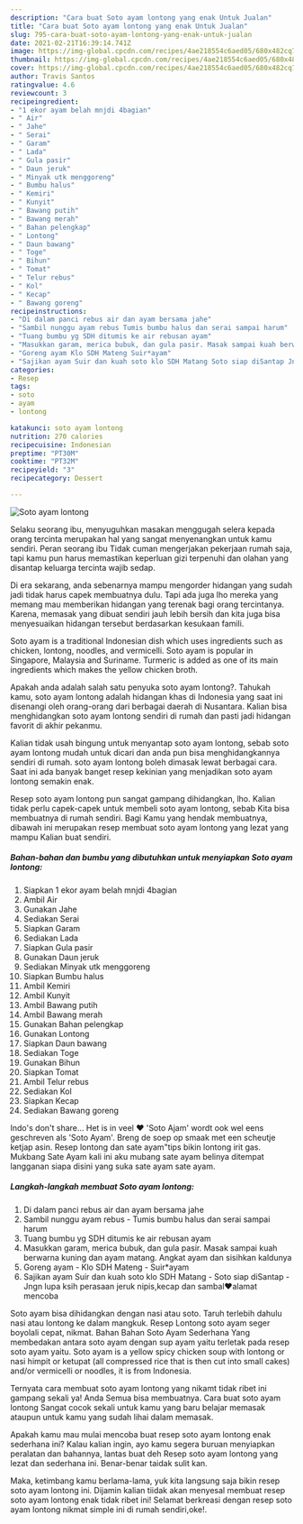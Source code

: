 ```yaml
---
description: "Cara buat Soto ayam lontong yang enak Untuk Jualan"
title: "Cara buat Soto ayam lontong yang enak Untuk Jualan"
slug: 795-cara-buat-soto-ayam-lontong-yang-enak-untuk-jualan
date: 2021-02-21T16:39:14.741Z
image: https://img-global.cpcdn.com/recipes/4ae218554c6aed05/680x482cq70/soto-ayam-lontong-foto-resep-utama.jpg
thumbnail: https://img-global.cpcdn.com/recipes/4ae218554c6aed05/680x482cq70/soto-ayam-lontong-foto-resep-utama.jpg
cover: https://img-global.cpcdn.com/recipes/4ae218554c6aed05/680x482cq70/soto-ayam-lontong-foto-resep-utama.jpg
author: Travis Santos
ratingvalue: 4.6
reviewcount: 3
recipeingredient:
- "1 ekor ayam belah mnjdi 4bagian"
- " Air"
- " Jahe"
- " Serai"
- " Garam"
- " Lada"
- " Gula pasir"
- " Daun jeruk"
- " Minyak utk menggoreng"
- " Bumbu halus"
- " Kemiri"
- " Kunyit"
- " Bawang putih"
- " Bawang merah"
- " Bahan pelengkap"
- " Lontong"
- " Daun bawang"
- " Toge"
- " Bihun"
- " Tomat"
- " Telur rebus"
- " Kol"
- " Kecap"
- " Bawang goreng"
recipeinstructions:
- "Di dalam panci rebus air dan ayam bersama jahe"
- "Sambil nunggu ayam rebus Tumis bumbu halus dan serai sampai harum"
- "Tuang bumbu yg SDH ditumis ke air rebusan ayam"
- "Masukkan garam, merica bubuk, dan gula pasir. Masak sampai kuah berwarna kuning dan ayam matang. Angkat ayam dan sisihkan kaldunya"
- "Goreng ayam Klo SDH Mateng Suir*ayam"
- "Sajikan ayam Suir dan kuah soto klo SDH Matang Soto siap diSantap Jngn lupa ksih perasaan jeruk nipis,kecap dan sambal❤️alamat mencoba"
categories:
- Resep
tags:
- soto
- ayam
- lontong

katakunci: soto ayam lontong 
nutrition: 270 calories
recipecuisine: Indonesian
preptime: "PT30M"
cooktime: "PT32M"
recipeyield: "3"
recipecategory: Dessert

---
```



![Soto ayam lontong](https://img-global.cpcdn.com/recipes/4ae218554c6aed05/680x482cq70/soto-ayam-lontong-foto-resep-utama.jpg)

Selaku seorang ibu, menyuguhkan masakan menggugah selera kepada orang tercinta merupakan hal yang sangat menyenangkan untuk kamu sendiri. Peran seorang ibu Tidak cuman mengerjakan pekerjaan rumah saja, tapi kamu pun harus memastikan keperluan gizi terpenuhi dan olahan yang disantap keluarga tercinta wajib sedap.

Di era  sekarang, anda sebenarnya mampu mengorder hidangan yang sudah jadi tidak harus capek membuatnya dulu. Tapi ada juga lho mereka yang memang mau memberikan hidangan yang terenak bagi orang tercintanya. Karena, memasak yang dibuat sendiri jauh lebih bersih dan kita juga bisa menyesuaikan hidangan tersebut berdasarkan kesukaan famili. 

Soto ayam is a traditional Indonesian dish which uses ingredients such as chicken, lontong, noodles, and vermicelli. Soto ayam is popular in Singapore, Malaysia and Suriname. Turmeric is added as one of its main ingredients which makes the yellow chicken broth.

Apakah anda adalah salah satu penyuka soto ayam lontong?. Tahukah kamu, soto ayam lontong adalah hidangan khas di Indonesia yang saat ini disenangi oleh orang-orang dari berbagai daerah di Nusantara. Kalian bisa menghidangkan soto ayam lontong sendiri di rumah dan pasti jadi hidangan favorit di akhir pekanmu.

Kalian tidak usah bingung untuk menyantap soto ayam lontong, sebab soto ayam lontong mudah untuk dicari dan anda pun bisa menghidangkannya sendiri di rumah. soto ayam lontong boleh dimasak lewat berbagai cara. Saat ini ada banyak banget resep kekinian yang menjadikan soto ayam lontong semakin enak.

Resep soto ayam lontong pun sangat gampang dihidangkan, lho. Kalian tidak perlu capek-capek untuk membeli soto ayam lontong, sebab Kita bisa membuatnya di rumah sendiri. Bagi Kamu yang hendak membuatnya, dibawah ini merupakan resep membuat soto ayam lontong yang lezat yang mampu Kalian buat sendiri.

<!--inarticleads1-->

##### Bahan-bahan dan bumbu yang dibutuhkan untuk menyiapkan Soto ayam lontong:

1. Siapkan 1 ekor ayam belah mnjdi 4bagian
1. Ambil  Air
1. Gunakan  Jahe
1. Sediakan  Serai
1. Siapkan  Garam
1. Sediakan  Lada
1. Siapkan  Gula pasir
1. Gunakan  Daun jeruk
1. Sediakan  Minyak utk menggoreng
1. Siapkan  Bumbu halus
1. Ambil  Kemiri
1. Ambil  Kunyit
1. Ambil  Bawang putih
1. Ambil  Bawang merah
1. Gunakan  Bahan pelengkap
1. Gunakan  Lontong
1. Siapkan  Daun bawang
1. Sediakan  Toge
1. Gunakan  Bihun
1. Siapkan  Tomat
1. Ambil  Telur rebus
1. Sediakan  Kol
1. Siapkan  Kecap
1. Sediakan  Bawang goreng


Indo&#39;s don&#39;t share… Het is in veel ❤ &#39;Soto Ajam&#39; wordt ook wel eens geschreven als &#39;Soto Ayam&#39;. Breng de soep op smaak met een scheutje ketjap asin. Resep lontong dan sate ayam&#34;tips bikin lontong irit gas. Mukbang Sate Ayam kali ini aku mubang sate ayam belinya ditempat langganan siapa disini yang suka sate ayam sate ayam. 

<!--inarticleads2-->

##### Langkah-langkah membuat Soto ayam lontong:

1. Di dalam panci rebus air dan ayam bersama jahe
1. Sambil nunggu ayam rebus - Tumis bumbu halus dan serai sampai harum
1. Tuang bumbu yg SDH ditumis ke air rebusan ayam
1. Masukkan garam, merica bubuk, dan gula pasir. Masak sampai kuah berwarna kuning dan ayam matang. Angkat ayam dan sisihkan kaldunya
1. Goreng ayam - Klo SDH Mateng - Suir*ayam
1. Sajikan ayam Suir dan kuah soto klo SDH Matang - Soto siap diSantap - Jngn lupa ksih perasaan jeruk nipis,kecap dan sambal❤️alamat mencoba


Soto ayam bisa dihidangkan dengan nasi atau soto. Taruh terlebih dahulu nasi atau lontong ke dalam mangkuk. Resep Lontong soto ayam seger boyolali cepat, nikmat. Bahan Bahan Soto Ayam Sederhana Yang membedakan antara soto ayam dengan sup ayam yaitu terletak pada resep soto ayam yaitu. Soto ayam is a yellow spicy chicken soup with lontong or nasi himpit or ketupat (all compressed rice that is then cut into small cakes) and/or vermicelli or noodles, it is from Indonesia. 

Ternyata cara membuat soto ayam lontong yang nikamt tidak ribet ini gampang sekali ya! Anda Semua bisa membuatnya. Cara buat soto ayam lontong Sangat cocok sekali untuk kamu yang baru belajar memasak ataupun untuk kamu yang sudah lihai dalam memasak.

Apakah kamu mau mulai mencoba buat resep soto ayam lontong enak sederhana ini? Kalau kalian ingin, ayo kamu segera buruan menyiapkan peralatan dan bahannya, lantas buat deh Resep soto ayam lontong yang lezat dan sederhana ini. Benar-benar taidak sulit kan. 

Maka, ketimbang kamu berlama-lama, yuk kita langsung saja bikin resep soto ayam lontong ini. Dijamin kalian tiidak akan menyesal membuat resep soto ayam lontong enak tidak ribet ini! Selamat berkreasi dengan resep soto ayam lontong nikmat simple ini di rumah sendiri,oke!.

